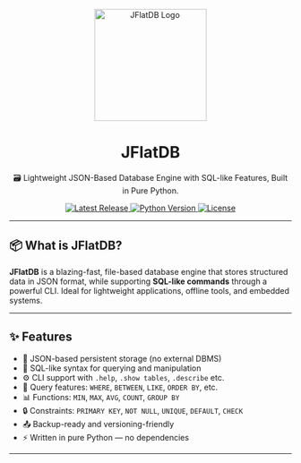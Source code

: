 <p align="center">
  <img src="https://github.com/jflatdb/jflatdb/raw/main/assets/logo/logo.png" width="200" alt="JFlatDB Logo" />
</p>

<h1 align="center">JFlatDB</h1>

<p align="center">
  🗃️ Lightweight JSON-Based Database Engine with SQL-like Features, Built in Pure Python.
</p>

<p align="center">
  <a href="https://github.com/jflatdb/jflatdb">
    <img src="https://img.shields.io/github/v/release/jflatdb/jflatdb" alt="Latest Release">
  </a>
  <a href="https://www.python.org/">
    <img src="https://img.shields.io/badge/python-3.7%2B-blue.svg" alt="Python Version">
  </a>
  <a href="LICENSE">
    <img src="https://img.shields.io/github/license/jflatdb/jflatdb.svg" alt="License">
  </a>
</p>

---

## 📦 What is JFlatDB?

**JFlatDB** is a blazing-fast, file-based database engine that stores structured data in JSON format, while supporting **SQL-like commands** through a powerful CLI. Ideal for lightweight applications, offline tools, and embedded systems.

---

## ✨ Features

- 📁 JSON-based persistent storage (no external DBMS)
- 📝 SQL-like syntax for querying and manipulation
- ⚙️ CLI support with `.help`, `.show tables`, `.describe` etc.
- 🧠 Query features: `WHERE`, `BETWEEN`, `LIKE`, `ORDER BY`, etc.
- 📊 Functions: `MIN`, `MAX`, `AVG`, `COUNT`, `GROUP BY`
- 🔒 Constraints: `PRIMARY KEY`, `NOT NULL`, `UNIQUE`, `DEFAULT`, `CHECK`
- 📤 Backup-ready and versioning-friendly
- ⚡ Written in pure Python — no dependencies

---
